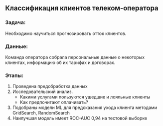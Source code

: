 ## Классификация клиентов телеком-оператора
### Задача:
 Необходимо научиться прогнозировать отток клиентов.
 ### Данные:
 Команда оператора собрала персональные данные о некоторых клиентах, информацию об их тарифах и договорах.
 ### Этапы:
 1. Проведена предобработка данных
 2. Исследовательский анализ.
     - Какими услугами пользуются ушедшие и лояльные клиенты
     - Как предпочитают оплачивать?
 3. Подобраны модели ML для предсказания ухода клиента методами GridSearch, RandomSearch
 4. Наилучшая модель имеет ROC-AUC 0,94 на тестовой выборке
 
 
